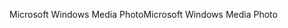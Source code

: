<span data-ttu-id="7f3ca-101">Microsoft Windows Media Photo</span><span class="sxs-lookup"><span data-stu-id="7f3ca-101">Microsoft Windows Media Photo</span></span>